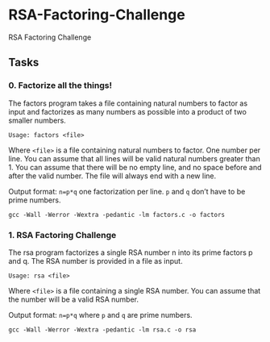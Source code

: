 # RSA-Factoring-Challenge

RSA Factoring Challenge

## Tasks

### 0. Factorize all the things!

The factors program takes a file containing natural numbers to factor as input and factorizes as many numbers as possible into a product of two smaller numbers.

``Usage: factors <file>``

Where `<file>` is a file containing natural numbers to factor. One number per line. You can assume that all lines will be valid natural numbers greater than 1. You can assume that there will be no empty line, and no space before and after the valid number. The file will always end with a new line.

Output format: `n=p*q` one factorization per line. `p` and `q` don’t have to be prime numbers.

```gcc -Wall -Werror -Wextra -pedantic -lm factors.c -o factors```


### 1. RSA Factoring Challenge

The rsa program factorizes a single RSA number n into its prime factors p and q. The RSA number is provided in a file as input.

``Usage: rsa <file>``

Where `<file>` is a file containing a single RSA number. You can assume that the number will be a valid RSA number.

Output format: `n=p*q` where `p` and `q` are prime numbers.

```gcc -Wall -Werror -Wextra -pedantic -lm rsa.c -o rsa```

